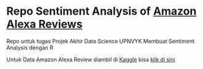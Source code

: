 # Repo Sentiment Analysis of [Amazon Alexa Reviews](https://www.kaggle.com/sid321axn/amazon-alexa-reviews)

Repo untuk tugas Projek Akhir Data Science UPNVYK
Membuat Sentiment Analysis dengan R

Untuk Data Amazon Alexa Review diambil di [Kaggle](https://www.kaggle.com/) bisa [klik di sini](https://www.kaggle.com/sid321axn/amazon-alexa-reviews)